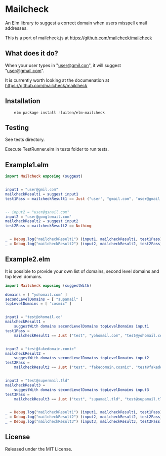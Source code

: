 Mailcheck
=========

An Elm library to suggest a correct domain when users misspell email addresses.

This is a port of mailcheck.js at  https://github.com/mailcheck/mailcheck


What does it do?
----------------

When your user types in "user@gmil.con", it will suggest "user@gmail.com".

It is currently worth looking at the documenation at https://github.com/mailcheck/mailcheck

Installation
------------

```
    elm package install rluiten/elm-mailcheck
```

Testing
-------

See tests directory.

Execute TestRunner.elm in tests folder to run tests.


Example1.elm
------------

```elm
import Mailcheck exposing (suggest)


input1 = "user@gmil.com"
mailcheckResult1 = suggest input1
test1Pass = mailcheckResult1 == Just ("user", "gmail.com", "user@gmail.com")


-- input2 = "user@gsnail.com"
input2 = "user@googlemail.com"
mailcheckResult2 = suggest input2
test2Pass = mailcheckResult2 == Nothing


_ = Debug.log("mailcheckResult1") (input1, mailcheckResult1, test1Pass)
_ = Debug.log("mailcheckResult2") (input2, mailcheckResult2, test2Pass)

```

Example2.elm
------------

It is possible to provide your own list of domains, second level domains and top level domains.

```elm
import Mailcheck exposing (suggestWith)

domains = [ "yohomail.com" ]
secondLevelDomains = [ "supamail" ]
topLevelDomains = [ "cosmic" ]


input1 = "test@ohomail.co"
mailcheckResult1 =
    suggestWith domains secondLevelDomains topLevelDomains input1
test1Pass =
    mailcheckResult1 == Just ("test", "yohomail.com", "test@yohomail.com")


input2 = "test@fakedomain.comic"
mailcheckResult2 =
    suggestWith domains secondLevelDomains topLevelDomains input2
test2Pass =
    mailcheckResult2 == Just ("test", "fakedomain.cosmic", "test@fakedomain.cosmic")


input3 = "test@supermail.tld"
mailcheckResult3 =
    suggestWith domains secondLevelDomains topLevelDomains input3
test3Pass =
    mailcheckResult3 == Just ("test", "supamail.tld", "test@supamail.tld")


_ = Debug.log("mailcheckResult1") (input1, mailcheckResult1, test1Pass)
_ = Debug.log("mailcheckResult2") (input2, mailcheckResult2, test2Pass)
_ = Debug.log("mailcheckResult3") (input3, mailcheckResult3, test3Pass)

```



License
-------

Released under the MIT License.

